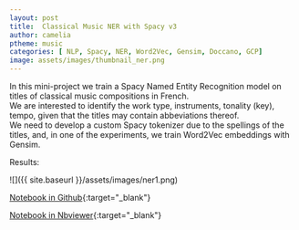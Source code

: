 ```yaml
---
layout: post
title:  Classical Music NER with Spacy v3
author: camelia
ptheme: music
categories: [ NLP, Spacy, NER, Word2Vec, Gensim, Doccano, GCP]
image: assets/images/thumbnail_ner.png
---
```


In this mini-project we train a Spacy Named Entity Recognition model on titles of classical music compositions in French.  
We are interested to identify the work type, instruments, tonality (key), tempo, given that the titles may contain abbeviations thereof.  
We need to develop a custom Spacy tokenizer due to the spellings of the titles, and, in one of the experiments, we train Word2Vec embeddings with Gensim.



Results:

![]({{ site.baseurl }}/assets/images/ner1.png) 




[Notebook in Github](https://github.com/camelia-c/techfolio/blob/main/spacy_ner_classicalmusic/ClassicalMusic_NER_Spacy.ipynb){:target="_blank"}


[Notebook in Nbviewer](https://nbviewer.jupyter.org/github/camelia-c/techfolio/blob/main/spacy_ner_classicalmusic/ClassicalMusic_NER_Spacy.ipynb){:target="_blank"}


